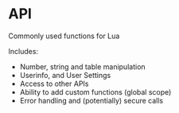 # API
Commonly used functions for Lua

Includes:
- Number, string and table manipulation
- Userinfo, and User Settings
- Access to other APIs
- Ability to add custom functions (global scope)
- Error handling and (potentially) secure calls
